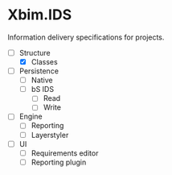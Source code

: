 # Xbim.IDS

Information delivery specifications for projects.

- [ ] Structure
	- [x] Classes
- [ ] Persistence
	- [ ] Native
	- [ ] bS IDS
		- [ ] Read
		- [ ] Write
- [ ] Engine
	- [ ] Reporting
	- [ ] Layerstyler
- [ ] UI
	- [ ] Requirements editor
	- [ ] Reporting plugin
